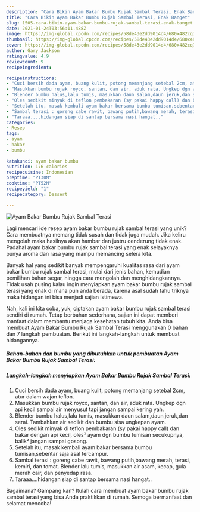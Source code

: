 ```yaml
---
description: "Cara Bikin Ayam Bakar Bumbu Rujak Sambal Terasi, Enak Banget"
title: "Cara Bikin Ayam Bakar Bumbu Rujak Sambal Terasi, Enak Banget"
slug: 1505-cara-bikin-ayam-bakar-bumbu-rujak-sambal-terasi-enak-banget
date: 2021-01-24T03:56:11.488Z
image: https://img-global.cpcdn.com/recipes/58de43e2dd9014d4/680x482cq70/ayam-bakar-bumbu-rujak-sambal-terasi-foto-resep-utama.jpg
thumbnail: https://img-global.cpcdn.com/recipes/58de43e2dd9014d4/680x482cq70/ayam-bakar-bumbu-rujak-sambal-terasi-foto-resep-utama.jpg
cover: https://img-global.cpcdn.com/recipes/58de43e2dd9014d4/680x482cq70/ayam-bakar-bumbu-rujak-sambal-terasi-foto-resep-utama.jpg
author: Gary Jackson
ratingvalue: 4.9
reviewcount: 9
recipeingredient:

recipeinstructions:
- "Cuci bersih dada ayam, buang kulit, potong memanjang setebal 2cm, atur dalam wajan teflon."
- "Masukkan bumbu rujak royco, santan, dan air, aduk rata. Ungkep dgn api kecil sampai air menyusut tapi jangan sampai kering yah."
- "Blender bumbu halus,lalu tumis, masukkan daun salam,daun jeruk,dan serai. Tambahkan air sedikit dan bumbu sisa ungkepan ayam."
- "Oles sedikit minyak di teflon pembakaran (sy pakai happy call) dan bakar dengan api kecil, oles² ayam dgn bumbu tumisan secukupnya, balik² jangan sampai gosong."
- "Setelah itu, masak kembali ayam bakar bersama bumbu tumisan,sebentar saja asal tercampur."
- "Sambal terasi : goreng cabe rawit, bawang putih,bawang merah, terasi, kemiri, dan tomat. Blender lalu tumis, masukkan air asam, kecap, gula merah cair, dan penyedap rasa."
- "Taraaa....hidangan siap di santap bersama nasi hangat.."
categories:
- Resep
tags:
- ayam
- bakar
- bumbu

katakunci: ayam bakar bumbu 
nutrition: 176 calories
recipecuisine: Indonesian
preptime: "PT30M"
cooktime: "PT52M"
recipeyield: "1"
recipecategory: Dessert

---
```



![Ayam Bakar Bumbu Rujak Sambal Terasi](https://img-global.cpcdn.com/recipes/58de43e2dd9014d4/680x482cq70/ayam-bakar-bumbu-rujak-sambal-terasi-foto-resep-utama.jpg)

Lagi mencari ide resep ayam bakar bumbu rujak sambal terasi yang unik? Cara membuatnya memang tidak susah dan tidak juga mudah. Jika keliru mengolah maka hasilnya akan hambar dan justru cenderung tidak enak. Padahal ayam bakar bumbu rujak sambal terasi yang enak selayaknya punya aroma dan rasa yang mampu memancing selera kita.

Banyak hal yang sedikit banyak mempengaruhi kualitas rasa dari ayam bakar bumbu rujak sambal terasi, mulai dari jenis bahan, kemudian pemilihan bahan segar, hingga cara mengolah dan menghidangkannya. Tidak usah pusing kalau ingin menyiapkan ayam bakar bumbu rujak sambal terasi yang enak di mana pun anda berada, karena asal sudah tahu triknya maka hidangan ini bisa menjadi sajian istimewa.




Nah, kali ini kita coba, yuk, ciptakan ayam bakar bumbu rujak sambal terasi sendiri di rumah. Tetap berbahan sederhana, sajian ini dapat memberi manfaat dalam membantu menjaga kesehatan tubuh kita. Anda bisa membuat Ayam Bakar Bumbu Rujak Sambal Terasi menggunakan 0 bahan dan 7 langkah pembuatan. Berikut ini langkah-langkah untuk membuat hidangannya.

<!--inarticleads1-->

##### Bahan-bahan dan bumbu yang dibutuhkan untuk pembuatan Ayam Bakar Bumbu Rujak Sambal Terasi:





<!--inarticleads2-->

##### Langkah-langkah menyiapkan Ayam Bakar Bumbu Rujak Sambal Terasi:

1. Cuci bersih dada ayam, buang kulit, potong memanjang setebal 2cm, atur dalam wajan teflon.
1. Masukkan bumbu rujak royco, santan, dan air, aduk rata. Ungkep dgn api kecil sampai air menyusut tapi jangan sampai kering yah.
1. Blender bumbu halus,lalu tumis, masukkan daun salam,daun jeruk,dan serai. Tambahkan air sedikit dan bumbu sisa ungkepan ayam.
1. Oles sedikit minyak di teflon pembakaran (sy pakai happy call) dan bakar dengan api kecil, oles² ayam dgn bumbu tumisan secukupnya, balik² jangan sampai gosong.
1. Setelah itu, masak kembali ayam bakar bersama bumbu tumisan,sebentar saja asal tercampur.
1. Sambal terasi : goreng cabe rawit, bawang putih,bawang merah, terasi, kemiri, dan tomat. Blender lalu tumis, masukkan air asam, kecap, gula merah cair, dan penyedap rasa.
1. Taraaa....hidangan siap di santap bersama nasi hangat..




Bagaimana? Gampang kan? Itulah cara membuat ayam bakar bumbu rujak sambal terasi yang bisa Anda praktikkan di rumah. Semoga bermanfaat dan selamat mencoba!
